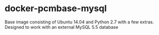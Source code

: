 # docker-pcmbase-mysql
Base image consisting of Ubuntu 14.04 and Python 2.7 with a few extras.
Designed to work with an external MySQL 5.5 database
